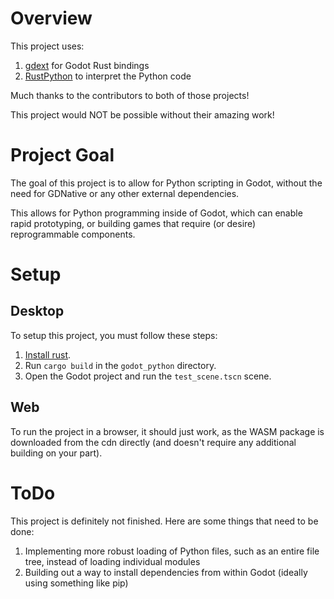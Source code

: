 # Overview

This project uses:

1. [gdext](https://github.com/godot-rust/gdext) for Godot Rust bindings
2. [RustPython](https://github.com/RustPython/RustPython) to interpret the Python code

Much thanks to the contributors to both of those projects!

This project would NOT be possible without their amazing work!

# Project Goal

The goal of this project is to allow for Python scripting in Godot, without the need for GDNative or any other external dependencies.

This allows for Python programming inside of Godot, which can enable rapid prototyping, or building games that require (or desire) reprogrammable components.

# Setup

## Desktop

To setup this project, you must follow these steps:

1. [Install rust](https://www.rust-lang.org/tools/install).
2. Run `cargo build` in the `godot_python` directory.
3. Open the Godot project and run the `test_scene.tscn` scene.

## Web

To run the project in a browser, it should just work, as the WASM package is downloaded from the cdn directly (and doesn't require any additional building on your part).

# ToDo

This project is definitely not finished. Here are some things that need to be done:

1. Implementing more robust loading of Python files, such as an entire file tree, instead of loading individual modules
2. Building out a way to install dependencies from within Godot (ideally using something like pip)
